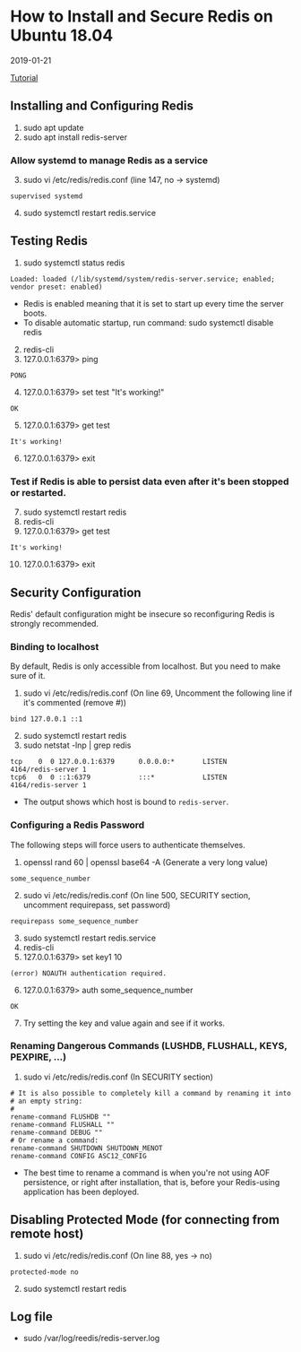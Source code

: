 # How to Install and Secure Redis on Ubuntu 18.04
2019-01-21

[Tutorial](https://www.digitalocean.com/community/tutorials/how-to-install-and-secure-redis-on-ubuntu-18-04)

## Installing and Configuring Redis
1. sudo apt update
2. sudo apt install redis-server
### Allow systemd to manage Redis as a service
3. sudo vi /etc/redis/redis.conf
(line 147, no -> systemd)
```
supervised systemd
```
4. sudo systemctl restart redis.service

## Testing Redis
1. sudo systemctl status redis
```
Loaded: loaded (/lib/systemd/system/redis-server.service; enabled; vendor preset: enabled)
```
* Redis is enabled meaning that it is set to start up every time the server boots.
* To disable automatic startup, run command: sudo systemctl disable redis

2. redis-cli
3. 127.0.0.1:6379> ping
```
PONG
```
4. 127.0.0.1:6379> set test "It's working!"
```
OK
```
5. 127.0.0.1:6379> get test
```
It's working!
```
6. 127.0.0.1:6379> exit
### Test if Redis is able to persist data even after it's been stopped or restarted.
7. sudo systemctl restart redis
8. redis-cli
9. 127.0.0.1:6379> get test
```
It's working!
```
10. 127.0.0.1:6379> exit

## Security Configuration
Redis' default configuration might be insecure so reconfiguring Redis is strongly recommended.
### Binding to localhost
By default, Redis is only accessible from localhost. But you need to make sure of it.
1. sudo vi /etc/redis/redis.conf
(On line 69, Uncomment the following line if it's commented (remove #))
```
bind 127.0.0.1 ::1
```
2. sudo systemctl restart redis
3. sudo netstat -lnp | grep redis
```
tcp    0  0 127.0.0.1:6379      0.0.0.0:*       LISTEN      4164/redis-server 1
tcp6   0  0 ::1:6379            :::*            LISTEN      4164/redis-server 1
```
* The output shows which host is bound to `redis-server`.

### Configuring a Redis Password
The following steps will force users to authenticate themselves.
1. openssl rand 60 | openssl base64 -A
(Generate a very long value)
```
some_sequence_number
```
2. sudo vi /etc/redis/redis.conf
(On line 500, SECURITY section, uncomment requirepass, set password)
```
requirepass some_sequence_number
```
3. sudo systemctl restart redis.service
4. redis-cli
5. 127.0.0.1:6379> set key1 10
```
(error) NOAUTH authentication required.
```
6. 127.0.0.1:6379> auth some_sequence_number
```
OK
```
7. Try setting the key and value again and see if it works.

### Renaming Dangerous Commands (LUSHDB, FLUSHALL, KEYS, PEXPIRE, ...)
1. sudo vi /etc/redis/redis.conf
(In SECURITY section)
```
# It is also possible to completely kill a command by renaming it into
# an empty string:
#
rename-command FLUSHDB ""
rename-command FLUSHALL ""
rename-command DEBUG ""
# Or rename a command:
rename-command SHUTDOWN SHUTDOWN_MENOT
rename-command CONFIG ASC12_CONFIG
```
* The best time to rename a command is when you're not using AOF persistence, or right after installation, that is, before your Redis-using application has been deployed.

## Disabling Protected Mode (for connecting from remote host)
1. sudo vi /etc/redis/redis.conf
(On line 88, yes -> no)
```
protected-mode no
```
2. sudo systemctl restart redis


## Log file
* sudo /var/log/reedis/redis-server.log